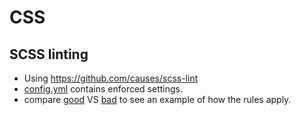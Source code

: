 CSS
====

SCSS linting
----

- Using https://github.com/causes/scss-lint
- [config.yml](./config.yml) contains enforced settings.
- compare [good](./good.scss) VS [bad](./bad.scss) to see an example of how the rules apply.
